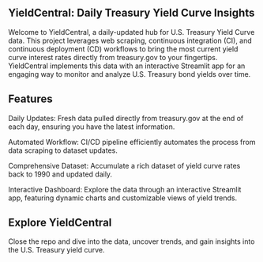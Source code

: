## YieldCentral: Daily Treasury Yield Curve Insights

Welcome to YieldCentral, a daily-updated hub for U.S. Treasury Yield Curve data. This project leverages web scraping, continuous integration (CI), and continuous deployment (CD) workflows to bring the most current yield curve interest rates directly from treasury.gov to your fingertips. YieldCentral implements this data with an interactive Streamlit app for an engaging way to monitor and analyze U.S. Treasury bond yields over time.

## Features
Daily Updates: Fresh data pulled directly from treasury.gov at the end of each day, ensuring you have the latest information.

Automated Workflow: CI/CD pipeline efficiently automates the process from data scraping to dataset updates.

Comprehensive Dataset: Accumulate a rich dataset of yield curve rates back to 1990 and updated daily.

Interactive Dashboard: Explore the data through an interactive Streamlit app, featuring dynamic charts and customizable views of yield trends.

## Explore YieldCentral
Close the repo and dive into the data, uncover trends, and gain insights into the U.S. Treasury yield curve. 
